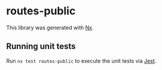 # routes-public

This library was generated with [Nx](https://nx.dev).

## Running unit tests

Run `nx test routes-public` to execute the unit tests via [Jest](https://jestjs.io).

